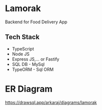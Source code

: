 # Lamorak

Backend for Food Delivery App

## Tech Stack

- TypeScript
- Node JS
- Express JS,... or Fastify
- SQL DB - MySql
- TypeORM - Sql ORM

# ER Diagram

https://drawsql.app/arkaraj/diagrams/lamorak
